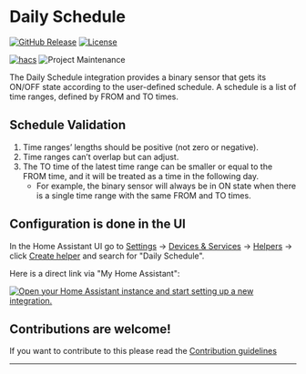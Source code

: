 # Daily Schedule

[![GitHub Release][releases-shield]][releases]
[![License][license-shield]](LICENSE)

[![hacs][hacsbadge]][hacs]
![Project Maintenance][maintenance-shield]

The Daily Schedule integration provides a binary sensor that gets its ON/OFF state according to the user-defined schedule.
A schedule is a list of time ranges, defined by FROM and TO times.

## Schedule Validation
1. Time ranges’ lengths should be positive (not zero or negative).
2. Time ranges can’t overlap but can adjust.
3. The TO time of the latest time range can be smaller or equal to the FROM time, and it will be treated as a time in the following day.
    - For example, the binary sensor will always be in ON state when there is a single time range with the same FROM and TO times.

## Configuration is done in the UI

In the Home Assistant UI go to [Settings](https://my.home-assistant.io/redirect/config) -> [Devices & Services](https://my.home-assistant.io/redirect/integrations) -> [Helpers](https://my.home-assistant.io/redirect/helpers) -> click [Create helper](https://my.home-assistant.io/redirect/config_flow_start?domain=daily_schedule) and search for "Daily Schedule".

Here is a direct link via "My Home Assistant":

[![Open your Home Assistant instance and start setting up a new integration.](https://my.home-assistant.io/badges/config_flow_start.svg)](https://my.home-assistant.io/redirect/config_flow_start/?domain=daily_schedule)

## Contributions are welcome!

If you want to contribute to this please read the [Contribution guidelines](CONTRIBUTING.md)

<!---->

***

[hacs]: https://github.com/custom-components/hacs
[hacsbadge]: https://img.shields.io/badge/HACS-Custom-orange.svg?style=for-the-badge
[license-shield]: https://img.shields.io/github/license/amitfin/daily_schedule.svg?style=for-the-badge
[maintenance-shield]: https://img.shields.io/badge/maintainer-Amit%20Finkelstein%20%40amitfin-blue.svg?style=for-the-badge
[releases-shield]: https://img.shields.io/github/release/amitfin/daily_schedule.svg?style=for-the-badge
[releases]: https://github.com/amitfin/daily_schedule/releases
